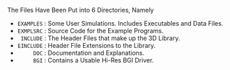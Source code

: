 The Files Have Been Put into 6 Directories, Namely

- `EXAMPLES` :  Some User Simulations. Includes Executables and Data Files. 
- `EXMPLSRC` :  Source Code for the Example Programs. 
- ` INCLUDE` :  The Header Files that make up the 3D Library. 
- `EINCLUDE` :  Header File Extensions to the Library. 
- `     DOC` :  Documentation and Explanations. 
- `     BGI` :  Contains a Usable Hi-Res BGI Driver.

